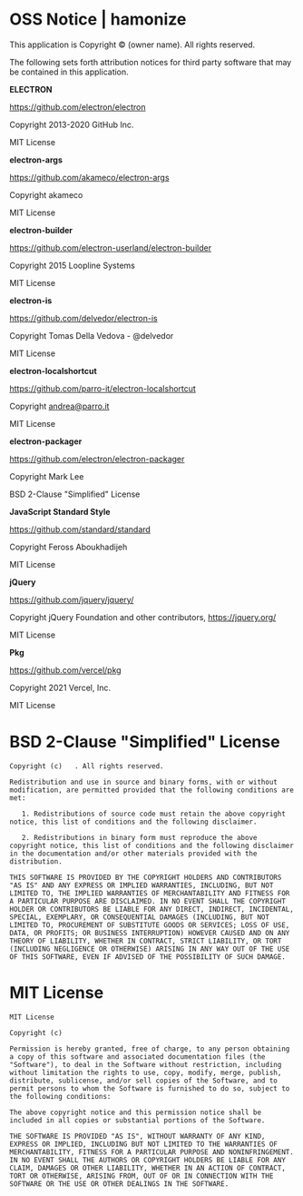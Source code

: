 # OSS Notice | hamonize #

This application is Copyright © (owner name). All rights reserved.

The following sets forth attribution notices for third party software that may be contained in this application.

 **ELECTRON**

https://github.com/electron/electron

Copyright 2013-2020 GitHub Inc.

MIT License

 **electron-args**

https://github.com/akameco/electron-args

Copyright akameco

MIT License

 **electron-builder**

https://github.com/electron-userland/electron-builder

Copyright 2015 Loopline Systems

MIT License

 **electron-is**

https://github.com/delvedor/electron-is

Copyright Tomas Della Vedova - @delvedor

MIT License

 **electron-localshortcut**

https://github.com/parro-it/electron-localshortcut

Copyright andrea@parro.it

MIT License

 **electron-packager**

https://github.com/electron/electron-packager

Copyright Mark Lee

BSD 2-Clause "Simplified" License

 **JavaScript Standard Style**

https://github.com/standard/standard

Copyright Feross Aboukhadijeh

MIT License

 **jQuery**

https://github.com/jquery/jquery/

Copyright jQuery Foundation and other contributors, https://jquery.org/

MIT License

 **Pkg**

https://github.com/vercel/pkg

Copyright 2021 Vercel, Inc.

MIT License

# BSD 2-Clause "Simplified" License #

``````````
Copyright (c)   . All rights reserved.

Redistribution and use in source and binary forms, with or without modification, are permitted provided that the following conditions are met:

   1. Redistributions of source code must retain the above copyright notice, this list of conditions and the following disclaimer.

   2. Redistributions in binary form must reproduce the above copyright notice, this list of conditions and the following disclaimer in the documentation and/or other materials provided with the distribution.

THIS SOFTWARE IS PROVIDED BY THE COPYRIGHT HOLDERS AND CONTRIBUTORS "AS IS" AND ANY EXPRESS OR IMPLIED WARRANTIES, INCLUDING, BUT NOT LIMITED TO, THE IMPLIED WARRANTIES OF MERCHANTABILITY AND FITNESS FOR A PARTICULAR PURPOSE ARE DISCLAIMED. IN NO EVENT SHALL THE COPYRIGHT HOLDER OR CONTRIBUTORS BE LIABLE FOR ANY DIRECT, INDIRECT, INCIDENTAL, SPECIAL, EXEMPLARY, OR CONSEQUENTIAL DAMAGES (INCLUDING, BUT NOT LIMITED TO, PROCUREMENT OF SUBSTITUTE GOODS OR SERVICES; LOSS OF USE, DATA, OR PROFITS; OR BUSINESS INTERRUPTION) HOWEVER CAUSED AND ON ANY THEORY OF LIABILITY, WHETHER IN CONTRACT, STRICT LIABILITY, OR TORT (INCLUDING NEGLIGENCE OR OTHERWISE) ARISING IN ANY WAY OUT OF THE USE OF THIS SOFTWARE, EVEN IF ADVISED OF THE POSSIBILITY OF SUCH DAMAGE.
``````````

# MIT License #

``````````
MIT License

Copyright (c)  

Permission is hereby granted, free of charge, to any person obtaining a copy of this software and associated documentation files (the "Software"), to deal in the Software without restriction, including without limitation the rights to use, copy, modify, merge, publish, distribute, sublicense, and/or sell copies of the Software, and to permit persons to whom the Software is furnished to do so, subject to the following conditions:

The above copyright notice and this permission notice shall be included in all copies or substantial portions of the Software.

THE SOFTWARE IS PROVIDED "AS IS", WITHOUT WARRANTY OF ANY KIND, EXPRESS OR IMPLIED, INCLUDING BUT NOT LIMITED TO THE WARRANTIES OF MERCHANTABILITY, FITNESS FOR A PARTICULAR PURPOSE AND NONINFRINGEMENT. IN NO EVENT SHALL THE AUTHORS OR COPYRIGHT HOLDERS BE LIABLE FOR ANY CLAIM, DAMAGES OR OTHER LIABILITY, WHETHER IN AN ACTION OF CONTRACT, TORT OR OTHERWISE, ARISING FROM, OUT OF OR IN CONNECTION WITH THE SOFTWARE OR THE USE OR OTHER DEALINGS IN THE SOFTWARE.
``````````